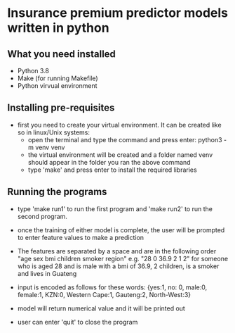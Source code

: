 # Insurance premium predictor models written in python

## What you need installed
 - Python 3.8
 - Make (for running Makefile)
 - Python virvual environment
 
 ## Installing pre-requisites
  - first you need to create your virtual environment. It can be created like so in linux/Unix systems:
    - open the terminal and type the command and press enter: python3 -m venv venv
    - the virtual environment will be created and a folder named venv should appear in the folder you ran the above command
    - type  'make' and press enter to install the required libraries

## Running the programs
 - type 'make run1'  to run the first program and 'make run2' to run the second program.
 - once the training of either model is complete, the user will be prompted to enter feature values to make a prediction
 - The features are separated by a space and are in the following order "age sex bmi children smoker region" e.g. "28 0 36.9 2 1 2" for someone who is aged 28  and is male with a bmi of 36.9, 2 children, is a smoker and lives in Guateng
  - input is encoded as follows for these words: {yes:1, no: 0, male:0, female:1, KZN:0, Western Cape:1, Gauteng:2, North-West:3}
 
 - model will return numerical value and it will be printed out
 - user can enter 'quit' to close the program



